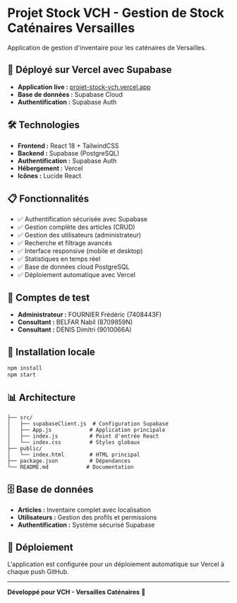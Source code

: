 # Projet Stock VCH - Gestion de Stock Caténaires Versailles

Application de gestion d'inventaire pour les caténaires de Versailles.

## 🚀 Déployé sur Vercel avec Supabase

- **Application live :** [projet-stock-vch.vercel.app](https://projet-stock-vch.vercel.app)
- **Base de données :** Supabase Cloud
- **Authentification :** Supabase Auth

## 🛠️ Technologies

- **Frontend :** React 18 + TailwindCSS
- **Backend :** Supabase (PostgreSQL)
- **Authentification :** Supabase Auth
- **Hébergement :** Vercel
- **Icônes :** Lucide React

## 📋 Fonctionnalités

- ✅ Authentification sécurisée avec Supabase
- ✅ Gestion complète des articles (CRUD)
- ✅ Gestion des utilisateurs (administrateur)
- ✅ Recherche et filtrage avancés
- ✅ Interface responsive (mobile et desktop)
- ✅ Statistiques en temps réel
- ✅ Base de données cloud PostgreSQL
- ✅ Déploiement automatique avec Vercel

## 👥 Comptes de test

- **Administrateur :** FOURNIER Frédéric (7408443F)
- **Consultant :** BELFAR Nabil (8709859N)
- **Consultant :** DENIS Dimitri (9010066A)

## 🔧 Installation locale

```bash
npm install
npm start
```

## 📊 Architecture

```
├── src/
│   ├── supabaseClient.js  # Configuration Supabase
│   ├── App.js            # Application principale
│   ├── index.js          # Point d'entrée React
│   └── index.css         # Styles globaux
├── public/
│   └── index.html        # HTML principal
├── package.json          # Dépendances
└── README.md            # Documentation
```

## 🗄️ Base de données

- **Articles :** Inventaire complet avec localisation
- **Utilisateurs :** Gestion des profils et permissions
- **Authentification :** Système sécurisé Supabase

## 🚀 Déploiement

L'application est configurée pour un déploiement automatique sur Vercel à chaque push GitHub.

---

**Développé pour VCH - Versailles Caténaires** 🚄